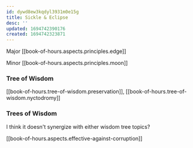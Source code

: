 ```yaml
---
id: dywd8ew3kqdyl3931m0e15g
title: Sickle & Eclipse
desc: ''
updated: 1694742390176
created: 1694742323871
---
```


Major [[book-of-hours.aspects.principles.edge]]

Minor [[book-of-hours.aspects.principles.moon]]

### Tree of Wisdom

[[book-of-hours.tree-of-wisdom.preservation]], [[book-of-hours.tree-of-wisdom.nyctodromy]]

### Trees of Wisdom

I think it doesn't synergize with either wisdom tree topics?

[[book-of-hours.aspects.effective-against-corruption]]
